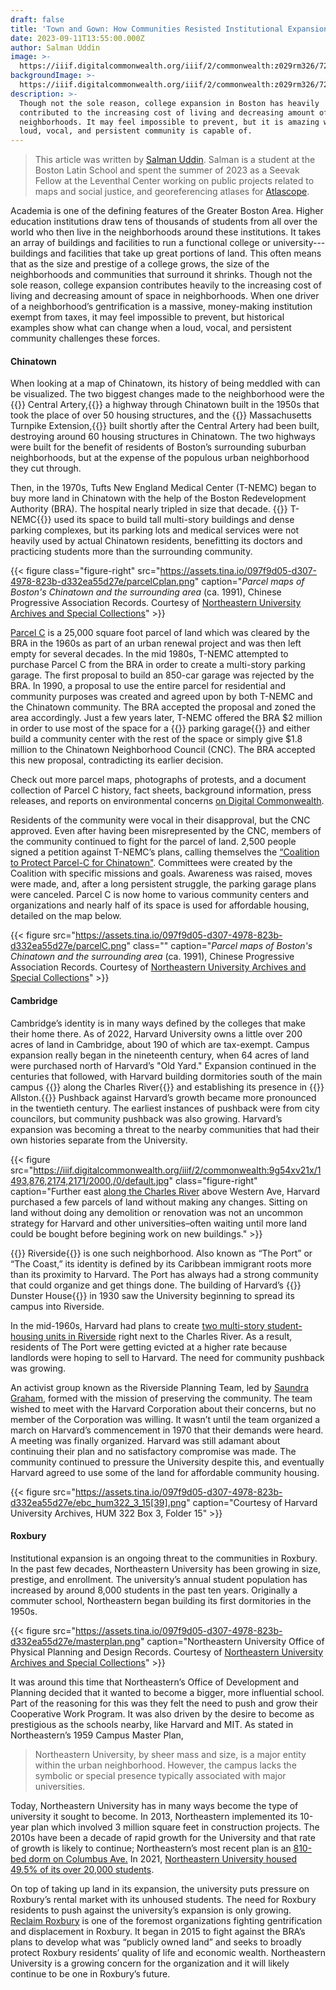 ```yaml
---
draft: false
title: 'Town and Gown: How Communities Resisted Institutional Expansion in Boston'
date: 2023-09-11T13:55:00.000Z
author: Salman Uddin
image: >-
  https://iiif.digitalcommonwealth.org/iiif/2/commonwealth:z029rm326/720,858,3684,1662/2000,/0/default.jpg
backgroundImage: >-
  https://iiif.digitalcommonwealth.org/iiif/2/commonwealth:z029rm326/720,858,3684,1662/2000,/0/default.jpg
description: >-
  Though not the sole reason, college expansion in Boston has heavily
  contributed to the increasing cost of living and decreasing amount of space in
  neighborhoods. It may feel impossible to prevent, but it is amazing what a
  loud, vocal, and persistent community is capable of.
---
```


> This article was written by [Salman Uddin](https://www.leventhalmap.org/about/people/salman-uddin/). Salman is a student at the Boston Latin School and spent the summer of 2023 as a Seevak Fellow at the Leventhal Center working on public projects related to maps and social justice, and georeferencing atlases for [Atlascope](https://www.atlascope.org/).

Academia is one of the defining features of the Greater Boston Area. Higher education institutions draw tens of thousands of students from all over the world who then live in the neighborhoods around these institutions. It takes an array of buildings and facilities to run a functional college or university---buildings and facilities that take up great portions of land. This often means that as the size and prestige of a college grows, the size of the neighborhoods and communities that surround it shrinks. Though not the sole reason, college expansion contributes heavily to the increasing cost of living and decreasing amount of space in neighborhoods. When one driver of a neighborhood’s gentrification is a massive, money-making institution exempt from taxes, it may feel impossible to prevent, but historical examples show what can change when a loud, vocal, and persistent community challenges these forces.

#### Chinatown

When looking at a map of Chinatown, its history of being meddled with can be visualized. The two biggest changes made to the neighborhood were the {{<popup img-src="https://assets.tina.io/097f9d05-d307-4978-823b-d332ea55d27e/centralartery.png" target="blank">}} Central Artery,{{</popup>}} a highway through Chinatown built in the 1950s that took the place of over 50 housing structures, and the {{<popup img-src="https://assets.tina.io/097f9d05-d307-4978-823b-d332ea55d27e/masspike.png" target="blank">}} Massachusetts Turnpike Extension,{{</popup>}} built shortly after the Central Artery had been built, destroying around 60 housing structures in Chinatown. The two highways were built for the benefit of residents of Boston’s surrounding suburban neighborhoods, but at the expense of the populous urban neighborhood they cut through.

Then, in the 1970s, Tufts New England Medical Center (T-NEMC) began to buy more land in Chinatown with the help of the Boston Redevelopment Authority (BRA). The hospital nearly tripled in size that decade. {{<popup img-src="https://assets.tina.io/097f9d05-d307-4978-823b-d332ea55d27e/tufts.png" target="blank">}} T-NEMC{{</popup>}} used its space to build tall multi-story buildings and dense parking complexes, but its parking lots and medical services were not heavily used by actual Chinatown residents, benefitting its doctors and practicing students more than the surrounding community.

{{< figure class="figure-right" src="https://assets.tina.io/097f9d05-d307-4978-823b-d332ea55d27e/parcelCplan.png" caption="_Parcel maps of Boston's Chinatown and the surrounding area_ (ca. 1991), Chinese Progressive Association Records. Courtesy of [Northeastern University Archives and Special Collections](https://repository.library.northeastern.edu/files/neu:275279)" >}}

[Parcel C](https://repository.library.northeastern.edu/downloads/neu:275281?datastream_id=content) is a 25,000 square foot parcel of land which was cleared by the BRA in the 1960s as part of an urban renewal project and was then left empty for several decades. In the mid 1980s, T-NEMC attempted to purchase Parcel C from the BRA in order to create a multi-story parking garage. The first proposal to build an 850-car garage was rejected by the BRA. In 1990, a proposal to use the entire parcel for residential and community purposes was created and agreed upon by both T-NEMC and the Chinatown community. The BRA accepted the proposal and zoned the area accordingly. Just a few years later, T-NEMC offered the BRA $2 million in order to use most of the space for a {{<popup img-src="https://assets.tina.io/097f9d05-d307-4978-823b-d332ea55d27e/parcelCgarage.png" target="blank">}} parking garage{{</popup>}} and either build a community center with the rest of the space or simply give $1.8 million to the Chinatown Neighborhood Council (CNC). The BRA accepted this new proposal, contradicting its earlier decision.

<aside>

Check out more parcel maps, photographs of protests, and a document collection of Parcel C history, fact sheets, background information, press releases, and reports on environmental concerns [on Digital Commonwealth](https://www.digitalcommonwealth.org/for_educators/primary_source_sets/parcel_c).

</aside>

Residents of the community were vocal in their disapproval, but the CNC approved. Even after having been misrepresented by the CNC, members of the community continued to fight for the parcel of land. 2,500 people signed a petition against T-NEMC’s plans, calling themselves the [“Coalition to Protect Parcel-C for Chinatown"](https://static1.squarespace.com/static/54179ca4e4b0b0c7bc710d3d/t/59c293f129f187e568ee6d99/1505924088750/Louder+Than+Words_+Parcel+C.pdf). Committees were created by the Coalition with specific missions and goals. Awareness was raised, moves were made, and, after a long persistent struggle, the parking garage plans were canceled. Parcel C is now home to various community centers and organizations and nearly half of its space is used for affordable housing, detailed on the map below.

{{< figure src="https://assets.tina.io/097f9d05-d307-4978-823b-d332ea55d27e/parcelC.png" class="" caption="_Parcel maps of Boston's Chinatown and the surrounding area_ (ca. 1991), Chinese Progressive Association Records. Courtesy of [Northeastern University Archives and Special Collections](https://repository.library.northeastern.edu/files/neu:275279)" >}}

#### Cambridge

Cambridge’s identity is in many ways defined by the colleges that make their home there. As of 2022, Harvard University owns a little over 200 acres of land in Cambridge, about 190 of which are tax-exempt. Campus expansion really began in the nineteenth century, when 64 acres of land were purchased north of Harvard’s "Old Yard." Expansion continued in the centuries that followed, with Harvard building dormitories south of the main campus {{<popup img-src="https://iiif.digitalcommonwealth.org/iiif/2/commonwealth:9g54xv23g/2052,1821,3338,3186/2000,/0/default.jpg" target="blank">}} along the Charles River{{</popup>}} and establishing its presence in {{<popup img-src="https://iiif.digitalcommonwealth.org/iiif/2/commonwealth:1257c278v/2311,407,3553,3032/2000,/0/default.jpg" target="blank">}} Allston.{{</popup>}} Pushback against Harvard’s growth became more pronounced in the twentieth century. The earliest instances of pushback were from city councilors, but community pushback was also growing. Harvard’s expansion was becoming a threat to the nearby communities that had their own histories separate from the University. 

{{< figure src="https://iiif.digitalcommonwealth.org/iiif/2/commonwealth:9g54xv21x/1493,876,2174,2171/2000,/0/default.jpg" class="figure-right" caption="Further east [along the Charles River](https://atlascope.org/#/view:share$mode:glass$center:-71.11433,42.36554$zoom:17.67$base:maptiler-streets$overlay:ark:/76611/al88ugbpx) above Western Ave, Harvard purchased a few parcels of land without making any changes. Sitting on land without doing any demolition or renovation was not an uncommon strategy for Harvard and other universities–often waiting until more land could be bought before begining work on new buildings." >}}

{{<popup img-src="https://assets.tina.io/097f9d05-d307-4978-823b-d332ea55d27e/Riverside.png" target="blank">}} Riverside{{</popup>}} is one such neighborhood. Also known as “The Port” or “The Coast,” its identity is defined by its Caribbean immigrant roots more than its proximity to Harvard. The Port has always had a strong community that could organize and get things done. The building of Harvard’s {{<popup img-src="https://iiif.digitalcommonwealth.org/iiif/2/commonwealth:9g54xv23g/5037,3080,1604,1435/2000,/0/default.jpg" target="blank">}} Dunster House{{</popup>}} in 1930 saw the University beginning to spread its campus into Riverside.

In the mid-1960s, Harvard had plans to create [two multi-story student-housing units in Riverside](https://www.thecrimson.com/article/2022/10/6/Treeland-riverside-harvard-1970/) right next to the Charles River. As a result, residents of The Port were getting evicted at a higher rate because landlords were hoping to sell to Harvard. The need for community pushback was growing.

An activist group known as the Riverside Planning Team, led by [Saundra Graham](https://www.cambridgeday.com/2023/06/28/saundra-graham-dies-at-81-legislator-and-leader-who-stormed-harvard-stage-against-displacement/), formed with the mission of preserving the community. The team wished to meet with the Harvard Corporation about their concerns, but no member of the Corporation was willing. It wasn’t until the team organized a march on Harvard’s commencement in 1970 that their demands were heard. A meeting was finally organized. Harvard was still adamant about continuing their plan and no satisfactory compromise was made. The community continued to pressure the University despite this, and eventually Harvard agreed to use some of the land for affordable community housing.

{{< figure src="https://assets.tina.io/097f9d05-d307-4978-823b-d332ea55d27e/ebc_hum322_3_15[39].png" caption="Courtesy of Harvard University Archives, HUM 322 Box 3, Folder 15" >}}

#### Roxbury

Institutional expansion is an ongoing threat to the communities in Roxbury. In the past few decades, Northeastern University has been growing in size, prestige, and enrollment. The university’s annual student population has increased by around 8,000 students in the past ten years. Originally a commuter school, Northeastern began building its first dormitories in the 1950s.

{{< figure src="https://assets.tina.io/097f9d05-d307-4978-823b-d332ea55d27e/masterplan.png" caption="Northeastern University Office of Physical Planning and Design Records. Courtesy of [Northeastern University Archives and Special Collections](https://archivesspace.library.northeastern.edu/repositories/2/resources/731)" >}}

It was around this time that Northeastern’s Office of Development and Planning decided that it wanted to become a bigger, more influential school. Part of the reasoning for this was they felt the need to push and grow their Cooperative Work Program. It was also driven by the desire to become as prestigious as the schools nearby, like Harvard and MIT. As stated in Northeastern’s 1959 Campus Master Plan,

> Northeastern University, by sheer mass and size, is a major entity within the urban neighborhood. However, the campus lacks the symbolic or special presence typically associated with major universities.

Today, Northeastern University has in many ways become the type of university it sought to become. In 2013, Northeastern implemented its 10-year plan which involved 3 million square feet in construction projects. The 2010s have been a decade of rapid growth for the University and that rate of growth is likely to continue; Northeastern’s most recent plan is an [810-bed dorm on Columbus Ave.](https://www.boston.com/real-estate/real-estate-news/2021/04/27/proposed-810-bed-northeastern-dorm-in-roxbury-faces-pushback-from-student-groups/) In 2021, [Northeastern University housed 49.5% of its over 20,000 students](https://www.boston.gov/sites/default/files/file/2022/08/Student%20Housing%20Report%2C%202021.pdf).

On top of taking up land in its expansion, the university puts pressure on Roxbury’s rental market with its unhoused students. The need for Roxbury residents to push against the university’s expansion is only growing. [Reclaim Roxbury](https://www.reclaimroxbury.org/) is one of the foremost organizations fighting gentrification and displacement in Roxbury. It began in 2015 to fight against the BRA’s plans to develop what was “publicly owned land” and seeks to broadly protect Roxbury residents’ quality of life and economic wealth. Northeastern University is a growing concern for the organization and it will likely continue to be one in Roxbury’s future.
